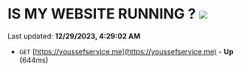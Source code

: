 # IS MY WEBSITE RUNNING ? [![](https://img.shields.io/static/v1?label=Sponsor&message=%E2%9D%A4&logo=GitHub&color=%23fe8e86)](https://github.com/sponsors/<username>)

Last updated: **12/29/2023, 4:29:02 AM**

- `GET` [https://youssefservice.me](https://youssefservice.me) - **Up** (644ms)
